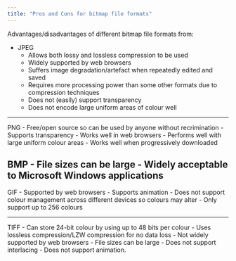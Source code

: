 ```yaml
---
title: "Pros and Cons for bitmap file formats"
--- 
```

Advantages/disadvantages of different bitmap file formats from:

- JPEG
	- Allows both lossy and lossless compression to be used
	- Widely supported by web browsers
	- Suffers image degradation/artefact when repeatedly edited and saved
	- Requires more processing power than some other formats due to compression techniques
	- Does not (easily) support transparency
	- Does not encode large uniform areas of colour well
---

PNG
	- Free/open source so can be used by anyone without recrimination
	- Supports transparency
	- Works well in web browsers
	- Performs well with large uniform colour areas
	- Works well when progressively downloaded

BMP
	- File sizes can be large
	- Widely acceptable to Microsoft Windows applications
---

GIF
	- Supported by web browsers
	- Supports animation
	- Does not support colour management across different devices so colours may alter
	- Only support up to 256 colours

---

TIFF
	- Can store 24-bit colour by using up to 48 bits per colour
	- Uses lossless compression/LZW compression for no data loss
	- Not widely supported by web browsers
	- File sizes can be large
	- Does not support interlacing
	- Does not support animation.

